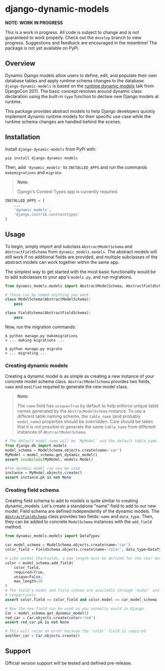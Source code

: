 # django-dynamic-models

**NOTE: WORK IN PROGRESS**

This is a work in progress. All code is subject to change and is not guaranteed to work properly. Check out the `develop` branch to view progress. Suggestions and feedback are encouraged in the meantime! The package is not yet available on PyPi.


## Overview

Dynamic Django models allow users to define, edit, and populate their own database tables and apply runtime schema changes to the database. `django-dynamic-models` is based on the [runtime dynamic models](https://dynamic-models.readthedocs.io/en/latest/) talk from DjangoCon 2011. The basic concept revolves around dynamic class declaration using the built-in `type` function to declare new Django models at runtime.

This package provides abstract models to help Django developers quickly implement dynamic runtime models for their specific use case while the runtime schema changes are handled behind the scenes.

## Installation

Install `django-dynamic-models` from PyPi with:

```python
pip install django-dynamic-models
```

Then, add `'dynamic_models'` to `INSTALLED_APPS` and run the commands `makemigrations` and `migrate`.
> **Note**: 
> 
> Django's Content Types app is currently required.

```python
INSTALLED_APPS = [
    ...
    'dynamic_models',
    'django.contrib.conttenttypes'
]
```

## Usage

To begin, simply import and subclass `AbstractModelSchema` and `AbstractFieldSchema` from `dynamic_models.models`. The abstract models will still work if no additional fields are provided, and multiple subclasses of the abstract models can work together within the same app.

The simplest way to get started with the most basic functionality would be to add subclasses to your app's `models.py`, and run migrations.

```python
from dynamic_models.models import AbstractModelSchema, AbstractFieldSchema

# These can be named anything you want
class ModelSchema(AbstractModelSchema):
    pass

class FieldSchema(AbstractFieldSchema):
    pass
```

Now, run the migration commands:
```
$ python manage.py makemigrations
> ... making migrations ...

$ python manage.py migrate
> ... migrating ...
```

### Creating dynamic models

Creating a dynamic model is as simple as creating a new instance of your concrete model schema class. `AbstractModelSchema` provides two fields, `name` and `modified` required to generate the new model class.

>**Note**:
>
>The `name` field has `unique=True` by default to help enforce unique table names generated by the `AbstracModelSchema` instance. To use a different table naming scheme, the `table_name` (and probably `model_name`) properties should be overridden. Care should be taken that it is not possible to generate the same `table_name` from different instances of `AbstractModelSchema`. 

```python
# The default model_name will be `MyModel` and the default table_name 'myapp_mymodel'
from django.db import models
model_schema = ModelSchema.objects.create(name='car')
MyModel = model_schema.get_dynamic_model()
assert issubclass(MyModel, models.Model)

#The dynamic model can now be used
instance = MyModel.objects.create()
assert instance.pk is not None
```

### Creating field schema

Creating field schema to add to models is quite similar to creating dynamic_models. Let's create a standalone "name" field to add to our new model. Field schema are defined independently of the dynamic models. The [`AbstractFieldSchema`](docs/abstract-field-schema.md) class provides two fields: `name` and `data_type`. Then, they can be added to concrete `ModelSchema` instances with the `add_field` method.

```python
from dynamic_models.models import DataTypes

car_model_schema = ModelSchema.objects.create(name='car')
color_field = FieldSchema.objects.create(name='color', data_type=DataTypes.char)

# Like normal CharFields, a max_length must be defined for the char data type
color = model_schema.add_field(
    color_field,
    required=True,
    unique=False,
    max_length=16
)
# The field's model and field schema are available through 'model' and 'field'
# respectively
assert color.field == color_field and color.model == car_model_schema

# Now the new field can be used as you normally would in Django
Car = model_schema.get_dynamic_model()
red_car = Car.objects.create(color='red')
assert red_car.pk is not None

# This will raise an error because the 'color' field is required
another_car = Car.objects.create()
```

## Support
Official version support will be tested and defined pre-release.